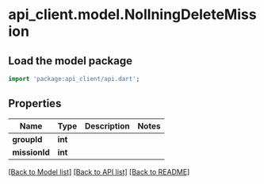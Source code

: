 # api_client.model.NollningDeleteMission

## Load the model package
```dart
import 'package:api_client/api.dart';
```

## Properties
Name | Type | Description | Notes
------------ | ------------- | ------------- | -------------
**groupId** | **int** |  | 
**missionId** | **int** |  | 

[[Back to Model list]](../README.md#documentation-for-models) [[Back to API list]](../README.md#documentation-for-api-endpoints) [[Back to README]](../README.md)


